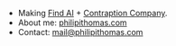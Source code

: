 * Making [Find AI](https://usefind.ai) + [Contraption Company](https://contraption.co).
* About me: [philipithomas.com](https://www.philipithomas.com)
* Contact: [mail@philipithomas.com](mailto:mail@philipithomas.com)

